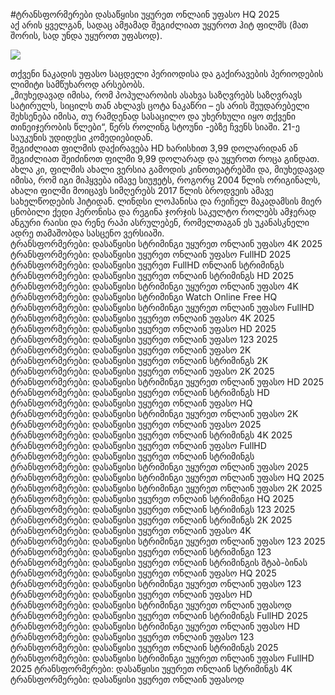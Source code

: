 #ტრანსფორმერები დასაწყისი უყურეთ ონლაინ უფასო HQ 2025  
აქ არის ყველგან, სადაც ამჟამად შეგიძლიათ უყუროთ ჰიტ ფილმს (მათ შორის, სად უნდა უყუროთ უფასოდ).  
  
[![](https://i.imgur.com/qSNzIqt.png)](https://movie.rssnews.media/ZVgsHQj.php)  
  
თქვენი ნაკადის უფასო საცდელი პერიოდისა და გაქირავების პერიოდების ლიმიტი სამწუხაროდ არსებობს.  
„მიუხედავად იმისა, რომ პოპულარობის ასახვა საზღვრებს საზღვრავს სატირულს, სიცილს თან ახლავს ცოტა ნაკაწრი – ეს არის შეუდარებელი შეხსენება იმისა, თუ რამდენად სასაცილო და უხერხული იყო თქვენი თინეიჯერობის წლები“, წერს როლინგ სტოუნი -ებზე ჩვენს სიაში. 21-ე საუკუნის უდიდესი კომედიებიდან.  
შეგიძლიათ ფილმის დაქირავება HD ხარისხით 3,99 დოლარიდან ან შეგიძლიათ შეიძინოთ ფილმი 9,99 დოლარად და უყუროთ როცა გინდათ.  
ახლა კი, ფილმის ახალი ვერსია გამოდის კინოთეატრებში და, მიუხედავად იმისა, რომ იგი მიჰყვება იმავე სიუჟეტს, როგორც 2004 წლის ორიგინალს, ახალი  ფილმი მოიცავს სიმღერებს 2017 წლის ბროდვეის ამავე სახელწოდების ჰიტიდან. ლინდსი ლოჰანისა და რეიჩელ მაკადამსის მიერ ცნობილი ქედი ჰერონისა და რეგინა ჯორჯის საკულტო როლებს ამჯერად ანგური რაისი და რენე რაპი ასრულებენ, რომელთაგან ეს უკანასკნელი ადრე თამაშობდა სასცენო ვერსიაში.  
ტრანსფორმერები: დასაწყისი სტრიმინგი უყურეთ ონლაინ უფასო 4K 2025
ტრანსფორმერები: დასაწყისი უყურეთ ონლაინ უფასო FullHD 2025
ტრანსფორმერები: დასაწყისი უყურეთ FullHD ონლაინ სტრიმინგს
ტრანსფორმერები: დასაწყისი უყურეთ ონლაინ სტრიმინგს HD 2025
ტრანსფორმერები: დასაწყისი სტრიმინგი უყურეთ ონლაინ უფასო 4K
ტრანსფორმერები: დასაწყისი სტრიმინგი Watch Online Free HQ
ტრანსფორმერები: დასაწყისი სტრიმინგი უყურეთ ონლაინ უფასო FullHD
ტრანსფორმერები: დასაწყისი უყურეთ ონლაინ უფასო 4K 2025
ტრანსფორმერები: დასაწყისი უყურეთ ონლაინ უფასო HD 2025
ტრანსფორმერები: დასაწყისი უყურეთ ონლაინ უფასო 123 2025
ტრანსფორმერები: დასაწყისი უყურეთ ონლაინ უფასო 2K
ტრანსფორმერები: დასაწყისი უყურეთ ონლაინ სტრიმინგს 2K
ტრანსფორმერები: დასაწყისი უყურეთ ონლაინ უფასო 2K 2025
ტრანსფორმერები: დასაწყისი სტრიმინგი უყურეთ ონლაინ უფასო HD 2025
ტრანსფორმერები: დასაწყისი უყურეთ ონლაინ სტრიმინგს HD
ტრანსფორმერები: დასაწყისი უყურეთ ონლაინ უფასო HQ
ტრანსფორმერები: დასაწყისი სტრიმინგი უყურეთ ონლაინ უფასო 2K
ტრანსფორმერები: დასაწყისი უყურეთ ონლაინ უფასო 2025
ტრანსფორმერები: დასაწყისი უყურეთ ონლაინ სტრიმინგს 4K 2025
ტრანსფორმერები: დასაწყისი უყურეთ ონლაინ უფასო FullHD
ტრანსფორმერები: დასაწყისი უყურეთ ონლაინ სტრიმინგს
ტრანსფორმერები: დასაწყისი სტრიმინგი უყურეთ ონლაინ უფასო 2025
ტრანსფორმერები: დასაწყისი სტრიმინგი უყურეთ ონლაინ უფასო HQ 2025
ტრანსფორმერები: დასაწყისი სტრიმინგი უყურეთ ონლაინ უფასო 2K 2025
ტრანსფორმერები: დასაწყისი უყურეთ ონლაინ სტრიმინგი HQ 2025
ტრანსფორმერები: დასაწყისი უყურეთ ონლაინ სტრიმინგს 123 2025
ტრანსფორმერები: დასაწყისი უყურეთ ონლაინ სტრიმინგს 2K 2025
ტრანსფორმერები: დასაწყისი უყურეთ ონლაინ უფასო 4K
ტრანსფორმერები: დასაწყისი სტრიმინგი უყურეთ ონლაინ უფასო 123 2025
ტრანსფორმერები: დასაწყისი უყურეთ ონლაინ სტრიმინგი 123
ტრანსფორმერები: დასაწყისი უყურეთ ონლაინ სტრიმინგის შტაბ-ბინას
ტრანსფორმერები: დასაწყისი უყურეთ ონლაინ უფასო HQ 2025
ტრანსფორმერები: დასაწყისი სტრიმინგი უყურეთ ონლაინ უფასო 123
ტრანსფორმერები: დასაწყისი უყურეთ ონლაინ უფასო HD
ტრანსფორმერები: დასაწყისი სტრიმინგი უყურეთ ონლაინ უფასოდ
ტრანსფორმერები: დასაწყისი უყურეთ ონლაინ სტრიმინგს FullHD 2025
ტრანსფორმერები: დასაწყისი სტრიმინგი უყურეთ ონლაინ უფასო HD
ტრანსფორმერები: დასაწყისი უყურეთ ონლაინ უფასო 123
ტრანსფორმერები: დასაწყისი უყურეთ ონლაინ სტრიმინგს 2025
ტრანსფორმერები: დასაწყისი სტრიმინგი უყურეთ ონლაინ უფასო FullHD 2025
ტრანსფორმერები: დასაწყისი უყურეთ ონლაინ სტრიმინგს 4K
ტრანსფორმერები: დასაწყისი უყურეთ ონლაინ უფასოდ